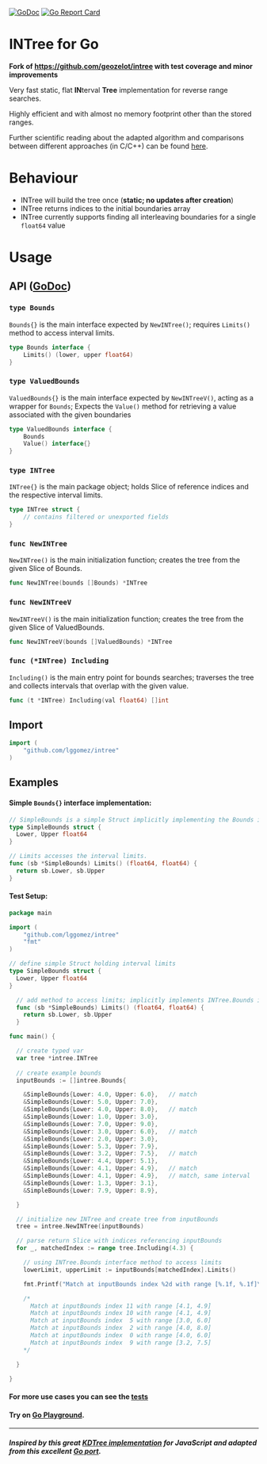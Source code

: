 [![GoDoc](https://godoc.org/github.com/lggomez/intree?status.svg)](https://godoc.org/github.com/lggomez/intree) [![Go Report Card](https://goreportcard.com/badge/github.com/lggomez/intree)](https://goreportcard.com/report/github.com/lggomez/intree)

# INTree for Go

**Fork of https://github.com/geozelot/intree with test coverage and minor improvements**

Very fast static, flat **IN**terval **Tree** implementation for reverse range searches.

Highly efficient and with almost no memory footprint other than the stored ranges.

Further scientific reading about the adapted algorithm and comparisons between different approaches (in C/C++) can be found [here](https://github.com/lh3/cgranges).


# Behaviour

* INTree will build the tree once (**static; no updates after creation**)
* INTree returns indices to the initial boundaries array
* INTree currently supports finding all interleaving boundaries for a single `float64` value

# Usage

## API ([GoDoc](https://godoc.org/github.com/lggomez/intree))

### `type Bounds`

`Bounds{}` is the main interface expected by `NewINTree()`; requires `Limits()` method to access interval limits.

```go
type Bounds interface {
    Limits() (lower, upper float64)
}
```

### `type ValuedBounds`

`ValuedBounds{}` is the main interface expected by `NewINTreeV()`, acting as a wrapper for `Bounds`; Expects the `Value()` method for retrieving a value associated with the given boundaries

```go
type ValuedBounds interface {
    Bounds
    Value() interface{}
}
```

### `type INTree`

`INTree{}` is the main package object; holds Slice of reference indices and the respective interval limits.

```go
type INTree struct {
    // contains filtered or unexported fields
}
```

### `func NewINTree`

`NewINTree()` is the main initialization function; creates the tree from the given Slice of Bounds.

```go
func NewINTree(bounds []Bounds) *INTree
```

### `func NewINTreeV`

`NewINTreeV()` is the main initialization function; creates the tree from the given Slice of ValuedBounds.

```go
func NewINTreeV(bounds []ValuedBounds) *INTree
```

### `func (*INTree) Including`

`Including()` is the main entry point for bounds searches; traverses the tree and collects intervals that overlap with the given value.

```go
func (t *INTree) Including(val float64) []int
```

## Import
```go
import (
    "github.com/lggomez/intree"
)
```

## Examples

#### Simple `Bounds{}` interface implementation:

```go
// SimpleBounds is a simple Struct implicitly implementing the Bounds interface.
type SimpleBounds struct {
  Lower, Upper float64
}

// Limits accesses the interval limits.
func (sb *SimpleBounds) Limits() (float64, float64) {
  return sb.Lower, sb.Upper
}
```

#### Test Setup:

```go
package main

import (
    "github.com/lggomez/intree"
    "fmt"
)

// define simple Struct holding interval limits
type SimpleBounds struct {
  Lower, Upper float64
}

  // add method to access limits; implicitly implements INTree.Bounds interface
  func (sb *SimpleBounds) Limits() (float64, float64) {
    return sb.Lower, sb.Upper
  }

func main() {

  // create typed var
  var tree *intree.INTree
  
  // create example bounds
  inputBounds := []intree.Bounds{

    &SimpleBounds{Lower: 4.0, Upper: 6.0},   // match
    &SimpleBounds{Lower: 5.0, Upper: 7.0},
    &SimpleBounds{Lower: 4.0, Upper: 8.0},   // match
    &SimpleBounds{Lower: 1.0, Upper: 3.0},
    &SimpleBounds{Lower: 7.0, Upper: 9.0},
    &SimpleBounds{Lower: 3.0, Upper: 6.0},   // match
    &SimpleBounds{Lower: 2.0, Upper: 3.0},
    &SimpleBounds{Lower: 5.3, Upper: 7.9},
    &SimpleBounds{Lower: 3.2, Upper: 7.5},   // match
    &SimpleBounds{Lower: 4.4, Upper: 5.1},
    &SimpleBounds{Lower: 4.1, Upper: 4.9},   // match
    &SimpleBounds{Lower: 4.1, Upper: 4.9},   // match, same interval
    &SimpleBounds{Lower: 1.3, Upper: 3.1},
    &SimpleBounds{Lower: 7.9, Upper: 8.9},

  }

  // initialize new INTree and create tree from inputBounds
  tree = intree.NewINTree(inputBounds)

  // parse return Slice with indices referencing inputBounds
  for _, matchedIndex := range tree.Including(4.3) {

    // using INTree.Bounds interface method to access limits
    lowerLimit, upperLimit := inputBounds[matchedIndex].Limits()

    fmt.Printf("Match at inputBounds index %2d with range [%.1f, %.1f]\n", matchedIndex, lowerLimit, upperLimit)

    /*
      Match at inputBounds index 11 with range [4.1, 4.9]
      Match at inputBounds index 10 with range [4.1, 4.9]
      Match at inputBounds index  5 with range [3.0, 6.0]
      Match at inputBounds index  2 with range [4.0, 8.0]
      Match at inputBounds index  0 with range [4.0, 6.0]
      Match at inputBounds index  9 with range [3.2, 7.5]
    */

  }

}
```

#### For more use cases you can see the [tests](intree_test.go)

#### Try on [Go Playground](https://play.golang.org/p/RRDavPcgyhx).

____

##### Inspired by this great [KDTree implementation](https://github.com/mourner/kdbush) for JavaScript and adapted from this excellent [Go port](https://github.com/MadAppGang/kdbush).
